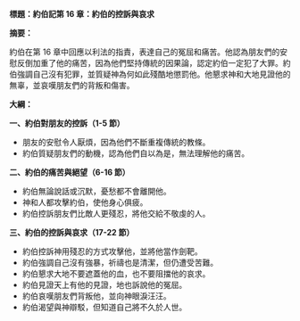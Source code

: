 **標題：約伯記第 16 章：約伯的控訴與哀求**

**摘要：**

約伯在第 16 章中回應以利法的指責，表達自己的冤屈和痛苦。他認為朋友們的安慰反倒加重了他的痛苦，因為他們堅持傳統的因果論，認定約伯一定犯了大罪。約伯強調自己沒有犯罪，並質疑神為何如此殘酷地懲罰他。他懇求神和大地見證他的無辜，並哀嘆朋友們的背叛和傷害。

**大綱：**

**一、約伯對朋友的控訴（1-5 節）**
* 朋友的安慰令人厭煩，因為他們不斷重複傳統的教條。
* 約伯質疑朋友們的動機，認為他們自以為是，無法理解他的痛苦。

**二、約伯的痛苦與絕望（6-16 節）**
* 約伯無論說話或沉默，憂愁都不會離開他。
* 神和人都攻擊約伯，使他身心俱疲。
* 約伯控訴朋友們比敵人更殘忍，將他交給不敬虔的人。

**三、約伯的控訴與哀求（17-22 節）**
* 約伯控訴神用殘忍的方式攻擊他，並將他當作劍靶。
* 約伯強調自己沒有強暴，祈禱也是清潔，但仍遭受苦難。
* 約伯懇求大地不要遮蓋他的血，也不要阻擋他的哀求。
* 約伯見證天上有他的見證，地也訴說他的冤屈。
* 約伯哀嘆朋友們背叛他，並向神眼淚汪汪。
* 約伯渴望與神辯駁，但知道自己將不久於人世。